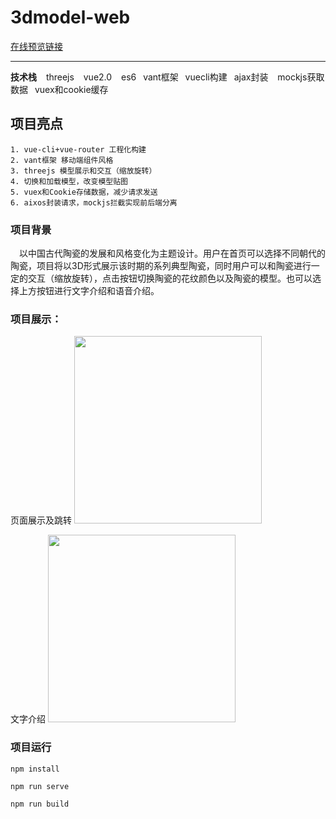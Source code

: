 # 3dmodel-web

[在线预览链接](http://175.178.232.232:9090/)
- - -
__技术栈__ &ensp;
 threejs &ensp; vue2.0 &ensp; es6 &ensp;vant框架 &ensp;vuecli构建 &ensp;ajax封装 &ensp; mockjs获取数据 &ensp;vuex和cookie缓存 


## 项目亮点 
	1. vue-cli+vue-router 工程化构建
	2. vant框架 移动端组件风格
	3. threejs 模型展示和交互（缩放旋转）
	4. 切换和加载模型，改变模型贴图
	5. vuex和Cookie存储数据，减少请求发送
	6. aixos封装请求，mockjs拦截实现前后端分离
### 项目背景
&ensp;&ensp;以中国古代陶瓷的发展和风格变化为主题设计。用户在首页可以选择不同朝代的陶瓷，项目将以3D形式展示该时期的系列典型陶瓷，同时用户可以和陶瓷进行一定的交互（缩放旋转），点击按钮切换陶瓷的花纹颜色以及陶瓷的模型。也可以选择上方按钮进行文字介绍和语音介绍。

### 项目展示：
页面展示及跳转
<img src="https://s2.loli.net/2022/09/01/rQI2Ojbq6WZkvRf.gif" width=300px/>
<br/>

文字介绍
<img src="https://s2.loli.net/2022/09/01/WQvxaVMkySflRTu.gif" width=300px/>

### 项目运行
```
npm install

npm run serve

npm run build
```





